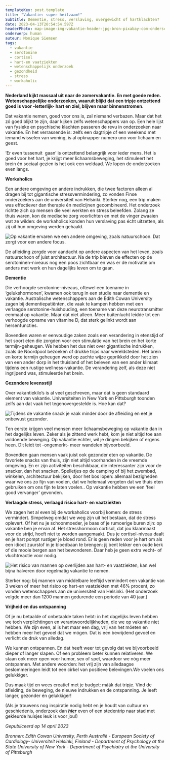 ```yaml
---
templateKey: post.template
title: "Vakantie: super heilzaam!"
Subtitle: Dementie, stress, verslaving, overgewicht of hartklachten?
date: 2023-04-13T20:54:54.597Z
headerPhoto: map-image-img-vakantie-header-jpg-bron-pixabay-com-onderschrift-vakantie-header
onderwerp: human
auteur: Monique Siemsen
tags:
  - vakantie
  - serotonine
  - cortisol
  - hart-en vaatziekten
  - wetenschappelijk onderzoek
  - gezondheid
  - stress
  - workaholic
---
```

**Nederland kijkt massaal uit naar de zomervakantie. En met goede reden. Wetenschappelijke onderzoeken, waaruit blijkt dat een tripje ontzettend goed is voor -letterlijk- hart en ziel, blijven maar binnenstromen.**

Dat vakantie nemen, goed voor ons is, zal niemand verbazen. Maar dat het zó goed blijkt te zijn, daar kijken zelfs wetenschappers van op. Een hele lijst van fysieke en psychische klachten passeren de revu in onderzoeken naar vakantie. En het verrassende is: zelfs een dagtripje of een weekend met iemand wisselen van woning, is al opknapper numero uno voor lichaam en geest.

‘Er even tussenuit  gaan’ is ontzettend belangrijk voor ieder mens. Het is goed voor het hart, je krijgt meer lichaamsbeweging, het stimuleert het brein én sociaal gezien is het ook een weldaad. We lopen de onderzoeken even langs.

**Workaholics**

Een andere omgeving en andere indrukken, die twee factoren alleen al dragen bij tot gigantische stressvermindering, zo vonden Finse onderzoekers aan de universiteit van Helsinki. Sterker nog, een trip maken was effectiever dan therapie én medicijnen gecombineerd. Het onderzoek richtte zich op mensen die veel werkten en stress beleefden. Zolang ze thuis waren, kon de medische zorg voorlichten en met de vinger zwaaien wat ze wilden: de workaholics konden hun verslaving pas écht uitzetten, als zij uit hun omgeving werden gehaald. 

![Op vakantie ervaren we een andere omgeving, zoals natuurschoon. Dat zorgt voor een andere focus.](/img/vakantie-boek-meisje.jpeg "Pixabay.com")

De afleiding zorgde voor aandacht op andere aspecten van het leven, zoals natuurschoon of juist architectuur. Na de trip bleven de effecten op de serotoninen-niveaus nog een poos zichtbaar en was er de motivatie om anders met werk en hun dagelijks leven om te gaan. 

**Dementie**

Die verhoogde serotonine-niveaus, oftewel een toename in ‘gelukshormonen’, kwamen ook terug in een studie naar dementie en vakantie. Australische wetenschappers aan de Edith Cowan University zagen bij dementiepatiënten, die vaak te kampen hebben met een verlaagde serotonine-huishouding, een toename van deze neurotransmitter eenmaal op vakantie. Maar dat niet alleen. Meer buitenlucht leidde tot een verhoogde opname van vitamine D, dat sterk gelinkt wordt aan hersenfuncties. 

Bovendien waren er eenvoudige zaken zoals een verandering in etenstijd of het soort eten die zorgden voor een stimulatie van het brein en het korte termijn-geheugen. We hebben het dus niet over gigantische indrukken, zoals de Noordpool bezoeken of drukke trips naar wereldsteden. Het brein en korte termijn geheugen werd op zachte wijze geprikkeld door het zien van een ander dorp in het thuisland of het beleven van een ander klimaat tijdens een rustige wellness-vakantie. De verandering zelf, als deze niet ingrijpend was, stimuleerde het brein.

**Gezondere levensstijl**

Over vakantiekilo’s is al veel geschreven, maar dat is geen standaard element van vakantie. Universiteiten in New York en Pittsburgh toonden zelfs aan dat vaak het tegenovergestelde is. Hoe kan dat? 

![Tijdens de vakantie snack je vaak minder door de afleiding en eet je onbewust gezonder.](/img/vakantie-salade-buffet.jpeg "Pixabay.com")

Ten eerste krijgen veel mensen meer lichaamsbeweging op vakantie dan in het dagelijks leven. Zeker als je zittend werk hebt, kom je niet altijd toe aan voldoende beweging. Op vakantie echter, wil je dingen bekijken of ergens heen. Dit leidt tot -ongemerkt- meer wandelen bijvoorbeeld. 

Bovendien gaan mensen vaak juist ook gezonder eten op vakantie. De favoriete snacks van thuis, zijn niet altijd voorhanden in de vreemde omgeving. En er zijn activiteiten beschikbaar, die interessanter zijn voor de snacker, dan het snacken. Spelletjes op de camping of bij het zwembad, winkelen, architectuur bekijken, door het bos lopen: allemaal bezigheden waar we ons zo fijn van voelen, dat we helemaal vergeten dat we thuis eten gebruiken om ons fijn te laten voelen.. Op vakantie hebben we een ‘feel good vervanger’ gevonden. 

**Verlaagde stress, verlaagd risico hart- en vaatziekten**

We zagen het al even bij de workaholics voorbij komen: de stress vermindert. Simpelweg omdat we weg zijn uit het bestaan, dat de stress oplevert. Of het nu je schoonmoeder, je baas of je rumoerige buren zijn: op vakantie ben je ervan af. Het stresshormoon cortisol, dat jou klaarmaakt voor de strijd, hoeft niet te worden aangemaakt. Dus je cortisol-niveau daalt en je hart pompt rustiger je bloed rond. Er is geen reden voor je hart om als een idioot zuurstof in je bloedbaan te brengen: jij bent lekker een oude kerk of die mooie bergen aan het bewonderen. Daar heb je geen extra vecht- of vluchtreactie voor nodig.

![Het risico van mannen op overlijden aan hart- en vaatziekten, kan wel bijna halveren door regelmatig vakantie te nemen. ](/img/vakantie-strand-gezin.jpeg "Pixabay.com")

Sterker nog: bij mannen van middelbare leeftijd vermindert een vakantie van 3 weken of meer het risico op hart-en vaatziekten met 46% procent, zo vonden wetenschappers aan de universiteit van Helsinki. (Het onderzoek volgde meer dan 1200 mannen gedurende een periode van 40 jaar.)

**Vrijheid en dus ontspanning**

Of je nu betaalde of onbetaalde taken hebt: in het dagelijks leven hebben we toch verplichtingen en verantwoordelijkheden, die we op vakantie niet hebben. We zijn even, al is het maar een dag, vrij van het móeten en hebben meer het gevoel dat we mógen. Dat is een bevrijdend gevoel en verlicht de druk van alledag. 

We kunnen ontspannen. En dat heeft weer tot gevolg dat we bijvoorbeeld dieper of langer slapen. Of een probleem beter kunnen relativeren. We staan ook meer open voor humor, sex of spel, waardoor we nóg meer ontspannen. Met andere woorden: het vrij zijn van alledaagse beslommeringen leidt tot een cirkel van positieve belevingen.We voelen ons gelukkiger. 

Dus maak tijd en wees creatief met je budget: máák dat tripje. Vind de afleiding, de beweging, de nieuwe indrukken en de ontspanning. Je leeft langer, gezonder én gelukkiger!

(﻿Als je trouwens nog inspiratie nodig hebt en je houdt van cultuur en geschiedenis, onderzoek dan ***[hier](/hierom-werden-huizen-in-felle-kleuren-geverfd)*** even of een stedentrip naar stad met gekleurde huisjes leuk is voor jou!)

*Gepubliceerd op 14 april 2023*

*Bronnen: Edith Cowan University, Perth Australië - European Society of Cardiology- Universiteit Helsinki, Finland - Department of Psychology at the State University of New York - Department of Psychiatry at the University of Pittsburgh*